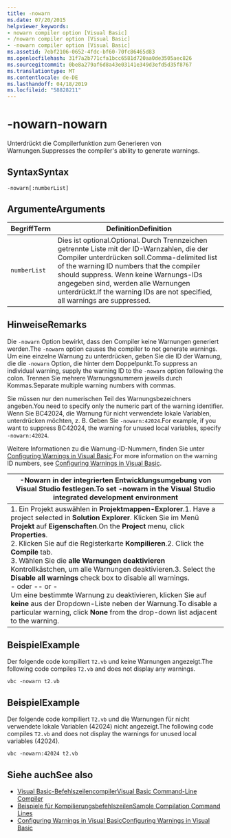 ```yaml
---
title: -nowarn
ms.date: 07/20/2015
helpviewer_keywords:
- nowarn compiler option [Visual Basic]
- /nowarn compiler option [Visual Basic]
- -nowarn compiler option [Visual Basic]
ms.assetid: 7ebf2106-0652-4fdc-bf60-70fc86465d83
ms.openlocfilehash: 31f7a2b771cfa1bcc6581d720aa0de3505aec826
ms.sourcegitcommit: 0be8a279af6d8a43e03141e349d3efd5d35f8767
ms.translationtype: MT
ms.contentlocale: de-DE
ms.lasthandoff: 04/18/2019
ms.locfileid: "58828211"
---
```

# <a name="-nowarn"></a><span data-ttu-id="a3247-102">-nowarn</span><span class="sxs-lookup"><span data-stu-id="a3247-102">-nowarn</span></span>
<span data-ttu-id="a3247-103">Unterdrückt die Compilerfunktion zum Generieren von Warnungen.</span><span class="sxs-lookup"><span data-stu-id="a3247-103">Suppresses the compiler's ability to generate warnings.</span></span>  
  
## <a name="syntax"></a><span data-ttu-id="a3247-104">Syntax</span><span class="sxs-lookup"><span data-stu-id="a3247-104">Syntax</span></span>  
  
```  
-nowarn[:numberList]  
```  
  
## <a name="arguments"></a><span data-ttu-id="a3247-105">Argumente</span><span class="sxs-lookup"><span data-stu-id="a3247-105">Arguments</span></span>  
  
|<span data-ttu-id="a3247-106">Begriff</span><span class="sxs-lookup"><span data-stu-id="a3247-106">Term</span></span>|<span data-ttu-id="a3247-107">Definition</span><span class="sxs-lookup"><span data-stu-id="a3247-107">Definition</span></span>|  
|---|---|  
|`numberList`|<span data-ttu-id="a3247-108">Dies ist optional.</span><span class="sxs-lookup"><span data-stu-id="a3247-108">Optional.</span></span> <span data-ttu-id="a3247-109">Durch Trennzeichen getrennte Liste mit der ID-Warnzahlen, die der Compiler unterdrücken soll.</span><span class="sxs-lookup"><span data-stu-id="a3247-109">Comma-delimited list of the warning ID numbers that the compiler should suppress.</span></span> <span data-ttu-id="a3247-110">Wenn keine Warnungs-IDs angegeben sind, werden alle Warnungen unterdrückt.</span><span class="sxs-lookup"><span data-stu-id="a3247-110">If the warning IDs are not specified, all warnings are suppressed.</span></span>|  
  
## <a name="remarks"></a><span data-ttu-id="a3247-111">Hinweise</span><span class="sxs-lookup"><span data-stu-id="a3247-111">Remarks</span></span>  
 <span data-ttu-id="a3247-112">Die `-nowarn` Option bewirkt, dass den Compiler keine Warnungen generiert werden.</span><span class="sxs-lookup"><span data-stu-id="a3247-112">The `-nowarn` option causes the compiler to not generate warnings.</span></span> <span data-ttu-id="a3247-113">Um eine einzelne Warnung zu unterdrücken, geben Sie die ID der Warnung, die die `-nowarn` Option, die hinter dem Doppelpunkt.</span><span class="sxs-lookup"><span data-stu-id="a3247-113">To suppress an individual warning, supply the warning ID to the `-nowarn` option following the colon.</span></span> <span data-ttu-id="a3247-114">Trennen Sie mehrere Warnungsnummern jeweils durch Kommas.</span><span class="sxs-lookup"><span data-stu-id="a3247-114">Separate multiple warning numbers with commas.</span></span>  
  
 <span data-ttu-id="a3247-115">Sie müssen nur den numerischen Teil des Warnungsbezeichners angeben.</span><span class="sxs-lookup"><span data-stu-id="a3247-115">You need to specify only the numeric part of the warning identifier.</span></span> <span data-ttu-id="a3247-116">Wenn Sie BC42024, die Warnung für nicht verwendete lokale Variablen, unterdrücken möchten, z. B. Geben Sie `-nowarn:42024`.</span><span class="sxs-lookup"><span data-stu-id="a3247-116">For example, if you want to suppress BC42024, the warning for unused local variables, specify `-nowarn:42024`.</span></span>  
  
 <span data-ttu-id="a3247-117">Weitere Informationen zu die Warnung-ID-Nummern, finden Sie unter [Configuring Warnings in Visual Basic](/visualstudio/ide/configuring-warnings-in-visual-basic).</span><span class="sxs-lookup"><span data-stu-id="a3247-117">For more information on the warning ID numbers, see [Configuring Warnings in Visual Basic](/visualstudio/ide/configuring-warnings-in-visual-basic).</span></span>  
  
|<span data-ttu-id="a3247-118">-Nowarn in der integrierten Entwicklungsumgebung von Visual Studio festlegen.</span><span class="sxs-lookup"><span data-stu-id="a3247-118">To set -nowarn in the Visual Studio integrated development environment</span></span>|  
|---|  
|<span data-ttu-id="a3247-119">1.  Ein Projekt auswählen in **Projektmappen-Explorer**.</span><span class="sxs-lookup"><span data-stu-id="a3247-119">1.  Have a project selected in **Solution Explorer**.</span></span> <span data-ttu-id="a3247-120">Klicken Sie im Menü **Projekt** auf **Eigenschaften**.</span><span class="sxs-lookup"><span data-stu-id="a3247-120">On the **Project** menu, click **Properties**.</span></span> <br /><span data-ttu-id="a3247-121">2.  Klicken Sie auf die Registerkarte **Kompilieren**.</span><span class="sxs-lookup"><span data-stu-id="a3247-121">2.  Click the **Compile** tab.</span></span><br /><span data-ttu-id="a3247-122">3.  Wählen Sie die **alle Warnungen deaktivieren** Kontrollkästchen, um alle Warnungen deaktivieren.</span><span class="sxs-lookup"><span data-stu-id="a3247-122">3.  Select the **Disable all warnings** check box to disable all warnings.</span></span><br />     <span data-ttu-id="a3247-123">- oder -</span><span class="sxs-lookup"><span data-stu-id="a3247-123">- or -</span></span><br />     <span data-ttu-id="a3247-124">Um eine bestimmte Warnung zu deaktivieren, klicken Sie auf **keine** aus der Dropdown-Liste neben der Warnung.</span><span class="sxs-lookup"><span data-stu-id="a3247-124">To disable a particular warning, click **None** from the drop-down list adjacent to the warning.</span></span>|  
  
## <a name="example"></a><span data-ttu-id="a3247-125">Beispiel</span><span class="sxs-lookup"><span data-stu-id="a3247-125">Example</span></span>  
 <span data-ttu-id="a3247-126">Der folgende code kompiliert `T2.vb` und keine Warnungen angezeigt.</span><span class="sxs-lookup"><span data-stu-id="a3247-126">The following code compiles `T2.vb` and does not display any warnings.</span></span>  
  
```console
vbc -nowarn t2.vb  
```  
  
## <a name="example"></a><span data-ttu-id="a3247-127">Beispiel</span><span class="sxs-lookup"><span data-stu-id="a3247-127">Example</span></span>  
 <span data-ttu-id="a3247-128">Der folgende code kompiliert `T2.vb` und die Warnungen für nicht verwendete lokale Variablen (42024) nicht angezeigt.</span><span class="sxs-lookup"><span data-stu-id="a3247-128">The following code compiles `T2.vb` and does not display the warnings for unused local variables (42024).</span></span>  
  
```console
vbc -nowarn:42024 t2.vb  
```  
  
## <a name="see-also"></a><span data-ttu-id="a3247-129">Siehe auch</span><span class="sxs-lookup"><span data-stu-id="a3247-129">See also</span></span>

- [<span data-ttu-id="a3247-130">Visual Basic-Befehlszeilencompiler</span><span class="sxs-lookup"><span data-stu-id="a3247-130">Visual Basic Command-Line Compiler</span></span>](../../../visual-basic/reference/command-line-compiler/index.md)
- [<span data-ttu-id="a3247-131">Beispiele für Kompilierungsbefehlszeilen</span><span class="sxs-lookup"><span data-stu-id="a3247-131">Sample Compilation Command Lines</span></span>](../../../visual-basic/reference/command-line-compiler/sample-compilation-command-lines.md)
- [<span data-ttu-id="a3247-132">Configuring Warnings in Visual Basic</span><span class="sxs-lookup"><span data-stu-id="a3247-132">Configuring Warnings in Visual Basic</span></span>](/visualstudio/ide/configuring-warnings-in-visual-basic)
